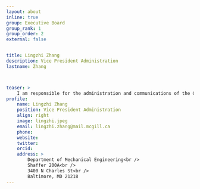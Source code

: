 ```yaml
---
layout: about
inline: true
group: Executive Board
group_rank: 1
group_order: 2
external: false


title: Lingzhi Zhang
description: Vice President Administration
lastname: Zhang



teaser: >
    I am responsible for the administration and communications of the GAMES at McGill. Outside of GAMES, I am a M.Sc. Thesis candidate at the McGill Nanofactory Lab working on design and manufacturing of MEMS.
profile:
    name: Lingzhi Zhang
    position: Vice President Administration
    align: right
    image: lingzhi.jpeg
    email: lingzhi.zhang@mail.mcgill.ca
    phone: 
    website: 
    twitter: 
    orcid: 
    address: >
        Department of Mechanical Engineering<br />
        Shaffer 200A<br />
        3400 N Charles St<br />        
        Baltimore, MD 21218
---
```





